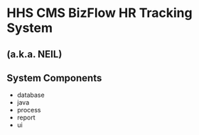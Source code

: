# HHS CMS BizFlow HR Tracking System
## (a.k.a. NEIL)

## System Components

- database
- java
- process
- report
- ui
